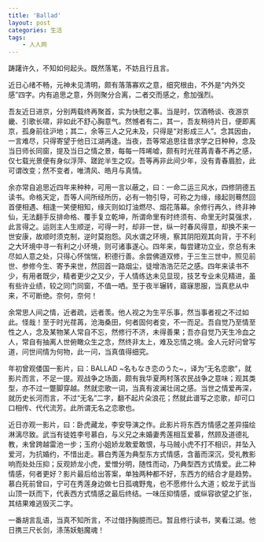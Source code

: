 ```yaml
---
title: 'Ballad'
layout: post
categories: 生活
tags:
    - 人人网
---
```


踌躇许久，不知如何起头。既然落笔，不妨且行且言。

近日心绪不畅，元神未见清明，颇有落落寡欢之意，细究根由，不外是“内外交感”四字。内有追思之意，外则聚分合离，二者交而感之，愈加强烈。

吾友近日进京，分别两载终再聚首，实为快慰之事。当是时，饮酒畅谈、夜游京畿、引歌长啸，非如此不舒心胸意气。然憾者有二，其一，吾友稍待片日，便即离京，孤身前往沪地；其二，余等三人之兄未及，只得是“对影成三人”。念其因由，一言难尽，只得寄望于他日江湖再逢。当夜，吾等常追思往昔求学之日种种，念及当日师长同窗，提及当日之情之景，每每一阵唏嘘，颇有时光荏苒青春不再之感，仅七载光景便有身似浮萍、蹉跎半生之叹。吾等再非此间少年，没有青春眉脸，此可谓改变；然不变者，唯清风、皓月与真情。


余亦常自追思近四年来种种，可用一言以蔽之，曰：一命二运三风水，四修阴德五读书。命格天定，吾等人间所经所历，必有一物引导，可称之为缘，缘起则蓦然回首便相遇、相逢一笑便相知，缘灭则如灯油燃尽、烟花落幕。余修行再久，终非神仙，无法翻手反排命格、覆手复立乾坤，所谓命里有时终须有、命里无时莫强求，此言得之。运则主人生顺逆，可得一时，却非一世，纵一时春风得意，却换不来一世安康，故顺时须克制，逆时莫抱怨。风水谓之环境，察其阴阳观其向背，于不利之大环境中寻一有利之小环境，则可诸事遂心。四年来，每尝建功立业，奈总有未尽如人意之处，只得心怀惴惴，积德行善。余尝佛道双修，于三生三世中，照见前世、参修今生、寄予来世，然回首一路烟尘，徒增浩浩茫茫之感。四年来读书不少，有用者既少，精者更少之又少，于人情练达未见显现，技艺专业未见精进，虽有些许业绩，较之同门同窗，不值一哂。至于夜半辗转，寤寐思服，当真悲从中来，不可断绝。奈何，奈何！

余常思人间之情，近者疏，远者羡。他人视之为生平乐事，然当事者视之不过如此。怪哉！至于时光荏苒，沧海桑田，何者固何者变，不一而足。吾自觉乃至情至性之人，念及某物某人常自不忘，然修行不济，未得善果；吾亦自觉乃天生冷血之人，常自有抽离人世俯瞰众生之念，然终非太上，难及忘情之境。金人元好问曾写道，问世间情为何物，此一问，当真值得细究。

年初曾观倭国一影片，曰：BALLAD ~名もなき恋のうた~，译为“无名恋歌”，就影片而言，不足一提。观战争之场面，颇有我华夏两村落农民战争之意味；观其类型，亦不过一蹩脚穿越。然就恋歌一词，当真有波澜壮阔之感。当世之情爱再深，就历史长河而言，不过“无名”二字，翻不起片朵浪花；然就此谱写之恋歌，却可口口相传、代代流芳。此所谓无名之恋歌也。

近日亦观一影片，曰：卧虎藏龙，李安导演之作。此影片将东西方情感之差异描绘淋漓尽致。武当有徒姓李号慕白，与义兄之未婚妻秀莲相互爱慕，然顾及道德礼教，未曾跨越雷池一步；玉府小姐娇龙敢爱敢恨，与马贼小虎不打不相识，并坠入爱河，为抗婚约，不惜出走。慕白秀莲为典型东方式情感，含蓄而深沉，受礼教影响而处处压抑；反观娇龙小虎，爱憎分明，随性而动，乃典型西方式情爱。此二种情感，何者更好？影片最后给出答案，单独两种都不好，东西方的结合才是趋势。慕白死前曾曰，宁可在秀莲身边做七日孤魂野鬼，也不愿修什么大道；蛟龙于武当山顶一跃而下，代表西方式情感之最后终结。一味压抑情感，或纵容欲望之扩张，其结果难逃毁灭二字。

一番胡言乱语，当真不知所言，不过借抒胸臆而已。暂且修行读书，笑看江湖。他日携三尺长剑，涤荡妖魁魔魂！